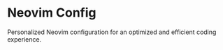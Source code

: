 # Neovim Config

Personalized Neovim configuration for an optimized and efficient coding experience.
